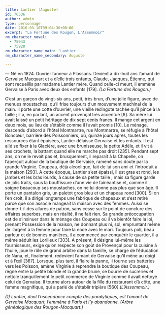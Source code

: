 ```yaml
---
title: Lantier (Auguste)
id: 76536
author: admin
type: personnage
date: 2010-03-10T09:04:30+00:00
excerpt: "La Fortune des Rougon, L'Assommoir"
rm_character_novel:
  - 75943
  - 75928
rm_character_name_main: 'Lantier '
rm_character_name_secondary: Auguste

---
```

— Né en 1824. Ouvrier tanneur à Plassans. Devient à dix-huit ans l&rsquo;amant de Gervaise Macquart et a d&rsquo;elle trois enfants, Claude, Jacques, Étienne, qui sont recueillis par madame Lantier mère. Quand celle-ci meurt, il emmène Gervaise à Paris avec deux des enfants [179]. _(La Fortune des Rougon.)_

C&rsquo;est un garçon de vingt-six ans, petit, très brun, d&rsquo;une jolie figure, avec de menues moustaches, qu&rsquo;il frise toujours d&rsquo;un mouvement machinal de la main. Il porte une cotte d&rsquo;ouvrier, une vieille redingote tachée qu&rsquo;il pince à la taille ; il a, en parlant, un accent provençal très accentué [8]. Sa mère lui avait laissé un petit héritage de dix sept cents francs. Il mange cet argent en deux mois, au lieu de s&rsquo;établir comme il l&rsquo;avait promis [10]. Le ménage, descendu d&rsquo;abord à l&rsquo;hôtel Montmartre, rue Montmartre, se réfugie à l&rsquo;hôtel Boncœur, barrière des Poissonniers, où, quinze jours après, toutes les ressources étant épuisées, Lantier délaisse Gervaise et les enfants. Il est allé se fixer à la Glacière, avec une brunisseuse, la petite Adèle, et il vit à ses crochets, la battant quand elle ne marche pas droit [235]. Pendant sept ans, on ne le revoit pas et, brusquement, il reparaît à la Chapelle, on l&rsquo;aperçoit autour de la boutique de Gervaise, ramené sans doute par la grande Virginie. Coupeau, déjà alcoolique, fait de lui son ami et l&rsquo;introduit à la maison [293]. A cette époque, Lantier s&rsquo;est épaissi, il est gras et rond, les jambes et les bras lourds, à cause de sa petite taille ; mais sa figure garde de jolis traits, sous la bouffissure d&rsquo;une vie de fainéantise et, comme il soigne beaucoup ses moustaches, on ne lui donne pas plus que son âge. Il porte un pantalon gris, un paletot gros bleu et un chapeau rond [300]. Si on l&rsquo;en croit, il a dirigé longtemps une fabrique de chapeaux et s&rsquo;est retiré parce que son associé mangeait la maison avec des femmes. Aussi se donne-t-il des allures de patron, sans cesse sur le point de conclure des affaires superbes, mais en réalité, il ne fait rien. Sa grande préoccupation est de s&rsquo;insinuer dans le ménage des Coupeau où il va bientôt faire la loi, prenant Possession de la maison, ne donnant plus ni, sol, empruntant même de l&rsquo;argent à la femme pour faire la noce avec le mari. Toujours poli, beau parleur et de bonnes manières, il a commencé par conquérir le quartier, il a même séduit les Lorilleux [303]. A présent, il désigne lui-même les fournisseurs, exige qu&rsquo;on respecte son goût de Provençal pour la cuisine à l&rsquo;huile, joue le rôle de grand arbitre dans la famille, se charge de l&rsquo;éducation de Nana, et, finalement, redevient l&rsquo;amant de Gervaise qu&rsquo;il mène au doigt et à l&rsquo;œil [367]. Lorsque, plus tard, il flaire la panne, il tourne ses batteries vers les Poisson, amène Virginie à reprendre la boutique des Coupeau, règne entre la petite blonde et la grande brune, se bourre de sucreries et nettoie tranquillement le petit commerce de Virginie comme il avait nettoyé celui de Gervaise. Il tourne alors autour de la fille du restaurant d&rsquo;à côté, une femme magnifique, qui a parlé de s&rsquo;établir tripière [560]._(L&rsquo;Assommoir.)_

_(1) Lantier, dont l&rsquo;ascendance compte des paralytiques, est l&rsquo;amant de Gervaise Macquart, l&rsquo;emmène à Paris et l&rsquo;y abandonne. (Arbre généalogique des Rougon-Macquart.)_